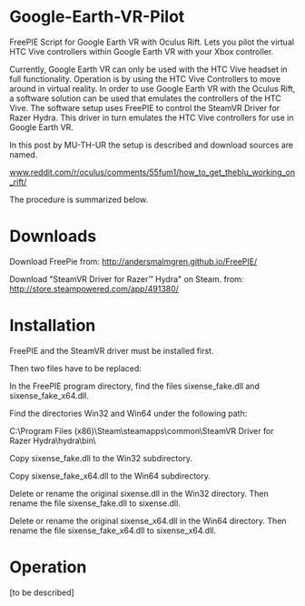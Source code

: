 # Google-Earth-VR-Pilot
FreePIE Script for Google Earth VR with Oculus Rift.
Lets you pilot the virtual HTC Vive controllers within Google Earth VR with your Xbox controller.

Currently, Google Earth VR can only be used with the HTC Vive headset in full functionality. Operation is by using the HTC Vive Controllers to move around in virtual reality. In order to use Google Earth VR with the Oculus Rift, a software solution can be used that emulates the controllers of the HTC Vive. The software setup uses FreePIE to control the SteamVR Driver for Razer Hydra. This driver in turn emulates the HTC Vive controllers for use in Google Earth VR.

In this post by MU-TH-UR the setup is described and download sources are named.

  www.reddit.com/r/oculus/comments/55fum1/how_to_get_theblu_working_on_rift/

The procedure is summarized below.

# Downloads

Download FreePie
from: http://andersmalmgren.github.io/FreePIE/

Download "SteamVR Driver for Razer™ Hydra" on Steam.
from: http://store.steampowered.com/app/491380/

# Installation

FreePIE and the SteamVR driver must be installed first.

Then two files have to be replaced:

In the FreePIE program directory, find the files sixense_fake.dll and sixense_fake_x64.dll.

Find the directories Win32 and Win64 under the following path:

C:\Program Files (x86)\Steam\steamapps\common\SteamVR Driver for Razer Hydra\hydra\bin\

Copy sixense_fake.dll to the Win32 subdirectory.

Copy sixense_fake_x64.dll to the Win64 subdirectory.

Delete or rename the original sixense.dll in the Win32 directory. Then rename the file sixense_fake.dll to sixense.dll.

Delete or rename the original sixense_x64.dll in the Win64 directory. Then rename the file sixense_fake_x64.dll to sixense_x64.dll.

# Operation

[to be described]
